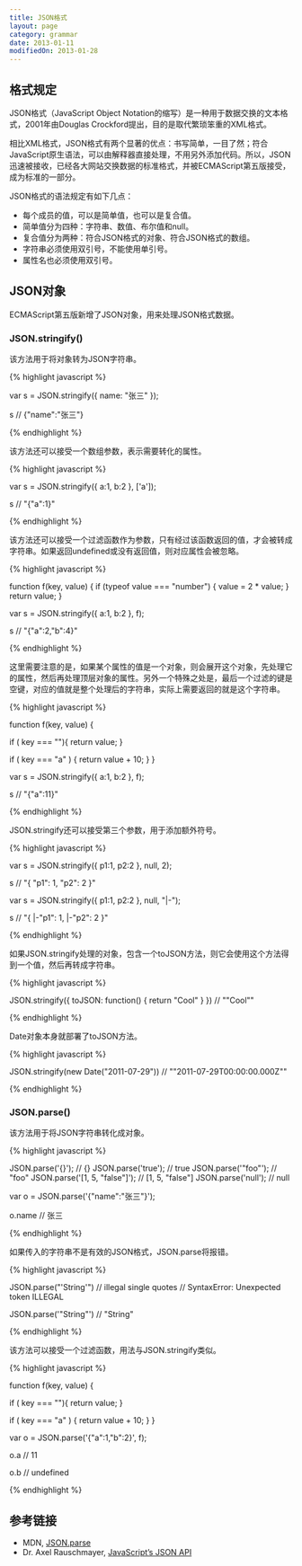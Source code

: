 ```yaml
---
title: JSON格式
layout: page
category: grammar
date: 2013-01-11
modifiedOn: 2013-01-28
---
```


## 格式规定

JSON格式（JavaScript Object Notation的缩写）是一种用于数据交换的文本格式，2001年由Douglas Crockford提出，目的是取代繁琐笨重的XML格式。

相比XML格式，JSON格式有两个显著的优点：书写简单，一目了然；符合JavaScript原生语法，可以由解释器直接处理，不用另外添加代码。所以，JSON迅速被接收，已经各大网站交换数据的标准格式，并被ECMAScript第五版接受，成为标准的一部分。

JSON格式的语法规定有如下几点：

- 每个成员的值，可以是简单值，也可以是复合值。
- 简单值分为四种：字符串、数值、布尔值和null。
- 复合值分为两种：符合JSON格式的对象、符合JSON格式的数组。
- 字符串必须使用双引号，不能使用单引号。
- 属性名也必须使用双引号。

## JSON对象

ECMAScript第五版新增了JSON对象，用来处理JSON格式数据。

### JSON.stringify()

该方法用于将对象转为JSON字符串。

{% highlight javascript %}

var s = JSON.stringify({ name: "张三" });

s
// {"name":"张三"}

{% endhighlight %}

该方法还可以接受一个数组参数，表示需要转化的属性。

{% highlight javascript %}

var s = JSON.stringify({ a:1, b:2 }, ['a']);

s
// "{"a":1}"

{% endhighlight %}

该方法还可以接受一个过滤函数作为参数，只有经过该函数返回的值，才会被转成字符串。如果返回undefined或没有返回值，则对应属性会被忽略。

{% highlight javascript %}

 function f(key, value) {
        if (typeof value === "number") {
            value = 2 * value;
        }
        return value;
    }

var s = JSON.stringify({ a:1, b:2 }, f);

s
// "{"a":2,"b":4}"

{% endhighlight %}

这里需要注意的是，如果某个属性的值是一个对象，则会展开这个对象，先处理它的属性，然后再处理顶层对象的属性。另外一个特殊之处是，最后一个过滤的键是空键，对应的值就是整个处理后的字符串，实际上需要返回的就是这个字符串。

{% highlight javascript %}

function f(key, value) {

  if ( key === ""){
	  return value;
  }
	
  if ( key === "a" ) {
    return value + 10;
  }
}

var s = JSON.stringify({ a:1, b:2 }, f);

s
// "{"a":11}"

{% endhighlight %}

JSON.stringify还可以接受第三个参数，用于添加额外符号。

{% highlight javascript %}

var s = JSON.stringify({ p1:1, p2:2 }, null, 2);

s
// "{
  "p1": 1,
  "p2": 2
}"

var s = JSON.stringify({ p1:1, p2:2 }, null, "|-");

s
// "{
|-"p1": 1,
|-"p2": 2
}"

{% endhighlight %}

如果JSON.stringify处理的对象，包含一个toJSON方法，则它会使用这个方法得到一个值，然后再转成字符串。

{% highlight javascript %}

JSON.stringify({ toJSON: function() { return "Cool" } })
// ""Cool""

{% endhighlight %}

Date对象本身就部署了toJSON方法。

{% highlight javascript %}

JSON.stringify(new Date("2011-07-29"))
// ""2011-07-29T00:00:00.000Z""

{% endhighlight %}

### JSON.parse()

该方法用于将JSON字符串转化成对象。

{% highlight javascript %}

JSON.parse('{}'); // {}
JSON.parse('true'); // true
JSON.parse('"foo"'); // "foo"
JSON.parse('[1, 5, "false"]'); // [1, 5, "false"]
JSON.parse('null'); // null

var o = JSON.parse('{"name":"张三"}');

o.name
// 张三

{% endhighlight %}

如果传入的字符串不是有效的JSON格式，JSON.parse将报错。

{% highlight javascript %}

JSON.parse("'String'") // illegal single quotes
// SyntaxError: Unexpected token ILLEGAL

JSON.parse('"String"')
// "String"

{% endhighlight %}

该方法可以接受一个过滤函数，用法与JSON.stringify类似。

{% highlight javascript %}

function f(key, value) {

  if ( key === ""){
	  return value;
  }
	
  if ( key === "a" ) {
    return value + 10;
  }
}

var o = JSON.parse('{"a":1,"b":2}', f);

o.a
// 11

o.b
// undefined

{% endhighlight %}

## 参考链接

- MDN, [JSON.parse](https://developer.mozilla.org/en-US/docs/JavaScript/Reference/Global_Objects/JSON/parse)
- Dr. Axel Rauschmayer, [JavaScript’s JSON API](http://www.2ality.com/2011/08/json-api.html)
